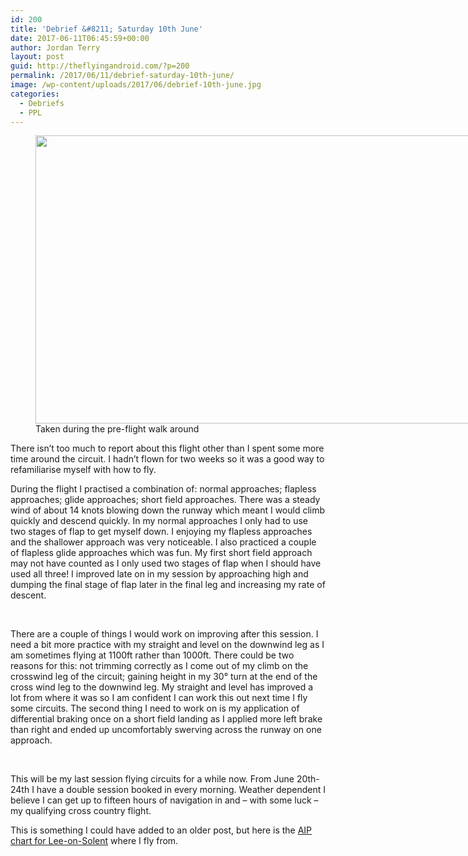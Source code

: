 ```yaml
---
id: 200
title: 'Debrief &#8211; Saturday 10th June'
date: 2017-06-11T06:45:59+00:00
author: Jordan Terry
layout: post
guid: http://theflyingandroid.com/?p=200
permalink: /2017/06/11/debrief-saturday-10th-june/
image: /wp-content/uploads/2017/06/debrief-10th-june.jpg
categories:
  - Debriefs
  - PPL
---
```

<figure id="attachment_201" class="thumbnail wp-caption alignnone" style="width: 1034px"><img loading="lazy" class="size-large wp-image-201" src="http://theflyingandroid.com/wp-content/uploads/2017/06/debrief-10th-june-1024x461.jpg" alt="" width="1024" height="461" srcset="http://theflyingandroid.com/wp-content/uploads/2017/06/debrief-10th-june-1024x461.jpg 1024w, http://theflyingandroid.com/wp-content/uploads/2017/06/debrief-10th-june-300x135.jpg 300w, http://theflyingandroid.com/wp-content/uploads/2017/06/debrief-10th-june-768x346.jpg 768w, http://theflyingandroid.com/wp-content/uploads/2017/06/debrief-10th-june.jpg 2000w" sizes="(max-width: 1024px) 100vw, 1024px" /><figcaption class="caption wp-caption-text">Taken during the pre-flight walk around</figcaption></figure> 

There isn’t too much to report about this flight other than I spent some more time around the circuit. I hadn’t flown for two weeks so it was a good way to refamiliarise myself with how to fly.

<span style="font-weight: 400;">During the flight I practised a combination of: normal approaches; flapless approaches; glide approaches; short field approaches. There was a steady wind of about 14 knots blowing down the runway which meant I would climb quickly and descend quickly. In my normal approaches I only had to use two stages of flap to get myself down. I enjoying my flapless approaches and the shallower approach was very noticeable. I also practiced a couple of flapless glide approaches which was fun. My first short field approach may not have counted as I only used two stages of flap when I should have used all three! I improved late on in my session by approaching high and dumping the final stage of flap later in the final leg and increasing my rate of descent.</span>

&nbsp;

<span style="font-weight: 400;">There are a couple of things I would work on improving after this session. I need a bit more practice with my straight and level on the downwind leg as I am sometimes flying at 1100ft rather than 1000ft. There could be two reasons for this: not trimming correctly as I come out of my climb on the crosswind leg of the circuit; gaining height in my 30° turn at the end of the cross wind leg to the downwind leg. My straight and level has improved a lot from where it was so I am confident I can work this out next time I fly some circuits. The second thing I need to work on is my application of differential braking once on a short field landing as I applied more left brake than right and ended up uncomfortably swerving across the runway on one approach.</span>

&nbsp;

<span style="font-weight: 400;">This will be my last session flying circuits for a while now. From June 20th-24th I have a double session booked in every morning. Weather dependent I believe I can get up to fifteen hours of navigation in and &#8211; with some luck &#8211; my qualifying cross country flight.</span>

This is something I could have added to an older post, but here is the [AIP chart for Lee-on-Solent](http://www.ead.eurocontrol.int/eadbasic/pamslight-54CD6A297BA7895421B2168E269B4FBB/7FE5QZZF3FXUS/EN/Charts/AD/AIRAC/EG_AD_2_EGHF_2-1_en_2016-04-28.pdf) where I fly from.
